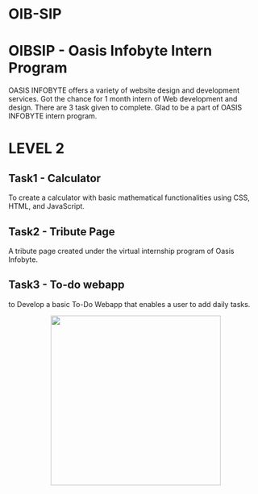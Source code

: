 # OIB-SIP
# OIBSIP - Oasis Infobyte Intern Program
OASIS INFOBYTE offers a variety of website design and development services. Got the chance for 1 month intern of Web development and design.
There are 3 task given to complete. Glad to be a part of OASIS INFOBYTE intern program.

# LEVEL 2

## Task1 - Calculator
To create a calculator with basic mathematical functionalities using CSS, HTML, and JavaScript. <br>


## Task2 - Tribute Page
A tribute page created under the virtual internship program of Oasis Infobyte. <br>


## Task3 - To-do webapp
to Develop a basic To-Do Webapp that enables a user to add daily tasks.<br>


<div align="center">
<img height="337px" src="">

</div>
